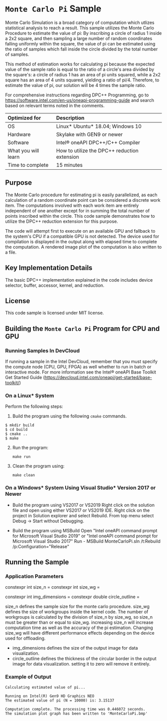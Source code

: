 # `Monte Carlo Pi` Sample

Monte Carlo Simulation is a broad category of computation which utlizes statistical analysis to reach a result. This sample utilizes the Monte Carlo Procedure to estimate the value of pi: By inscribing a circle of radius 1 inside a 2x2 square, and then sampling a large number of random coordinates falling uniformly within the square, the value of pi can be estimated using the ratio of samples which fall inside the circle divided by the total number of samples.

This method of estimation works for calculating pi because the expected value of the sample ratio is equal to the ratio of a circle's area divided by the square's: a circle of radius 1 has an area of pi units squared, while a 2x2 square has an area of 4 units squared, yielding a ratio of pi/4. Therefore, to estimate the value of pi, our solution will be 4 times the sample ratio.

For comprehensive instructions regarding DPC++ Programming, go to https://software.intel.com/en-us/oneapi-programming-guide and search based on relevant terms noted in the comments.

| Optimized for                     | Description
|:---                               |:---
| OS                                | Linux* Ubuntu* 18.04; Windows 10
| Hardware                          | Skylake with GEN9 or newer
| Software                          | Intel® oneAPI DPC++/C++ Compiler
| What you will learn               | How to utilize the DPC++ reduction extension
| Time to complete                  | 15 minutes


## Purpose

The Monte Carlo procedure for estimating pi is easily parallelized, as each calculation of a random coordinate point can be considered a discrete work item. The computations involved with each work item are entirely independent of one another except for in summing the total number of points inscribed within the circle. This code sample demonstrates how to utilize the DPC++ reduction extension for this purpose.

The code will attempt first to execute on an available GPU and fallback to the system's CPU if a compatible GPU is not detected.  The device used for compilation is displayed in the output along with elapsed time to complete the computation. A rendered image plot of the computation is also written to a file.


## Key Implementation Details 

The basic DPC++ implementation explained in the code includes device selector, buffer, accessor, kernel, and reduction.

 
## License  

This code sample is licensed under MIT license. 


## Building the `Monte Carlo Pi` Program for CPU and GPU

### Running Samples In DevCloud
If running a sample in the Intel DevCloud, remember that you must specify the compute node (CPU, GPU, FPGA) as well whether to run in batch or interactive mode. For more information see the Intel® oneAPI Base Toolkit Get Started Guide (https://devcloud.intel.com/oneapi/get-started/base-toolkit/)

### On a Linux* System
Perform the following steps:
1. Build the program using the following `cmake` commands. 
``` 
$ mkdir build
$ cd build
$ cmake ..
$ make
```

2. Run the program:
    ```
    make run
    ```

3. Clean the program using:
    ```
    make clean
    ```

### On a Windows* System Using Visual Studio* Version 2017 or Newer
* Build the program using VS2017 or VS2019
      Right click on the solution file and open using either VS2017 or VS2019 IDE.
      Right click on the project in Solution explorer and select Rebuild.
      From top menu select Debug -> Start without Debugging.

* Build the program using MSBuild
      Open "Intel oneAPI command prompt for Microsoft Visual Studio 2019" or "Intel oneAPI command prompt for Microsoft Visual Studio 2017"
      Run - MSBuild MonteCarloPi.sln /t:Rebuild /p:Configuration="Release"


## Running the Sample

### Application Parameters
constexpr int size_n =
constexpr int size_wg =

constexpr int img_dimensions =
constexpr double circle_outline =

size_n defines the sample size for the monte carlo procedure. size_wg defines the size of workgroups inside the kernel code. The number of workgroups is calculated by the division of size_n by size_wg, so size_n must be greater than or equal to size_wg. increasing size_n will increase computation time as well as the accuracy of the pi estimation. Changing size_wg will have different performance effects depending on the device used for offloading.

- img_dimensions defines the size of the output image for data visualization.
- circle_outline defines the thickness of the circular border in the output image for data visualization. setting it to zero will remove it entirely.

### Example of Output
```
Calculating estimated value of pi...

Running on Intel(R) Gen9 HD Graphics NEO
The estimated value of pi (N = 10000) is: 3.15137

Computation complete. The processing time was 0.446072 seconds.
The simulation plot graph has been written to 'MonteCarloPi.bmp'
```